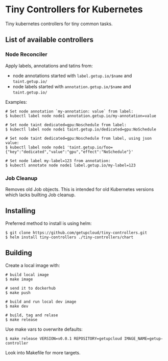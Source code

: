 # Tiny Controllers for Kubernetes

Tiny kubernetes controllers for tiny common tasks.

## List of available controllers

### Node Reconciler

Apply labels, annotations and tatins from:

- node annotations started with `label.getup.io/$name` and `taint.getup.io/`
- node labels started with `annotation.getup.io/$name` and `taint.getup.io/`

Examples:

```
# Set node annotation `my-annotation: value` from label:
$ kubectl label node node1 annotation.getup.io/my-annotation=value

# Set node taint dedicated=gpu:Noschedule from label:
$ kubectl label node node1 taint.getup.io/dedicated=gpu:NoSchedule

# Set node taint dedicated=gpu:Noschedule from label, using json value:
$ kubectl label node node1 'taint.getup.io/foo={"key":"dedicated","value":"gpu","effect":"NoSchedule"}'

# Set node label my-label=123 from annotation:
$ kubectl annotate node node1 label.getup.io/my-label=123
```

### Job Cleanup

Removes old Job objects. This is intended for old Kubernetes versions which lacks builting Job cleanup.


## Installing

Preferred method to install is using helm:

```
$ git clone https://github.com/getupcloud/tiny-controllers.git
$ helm install tiny-controllers ./tiny-controllers/chart
```

## Building

Create a local image with:

```
# build local image
$ make image

# send it to dockerhub
$ make push

# build and run local dev image
$ make dev

# build, tag and relase
$ make release
```

Use make vars to overwrite defaults:

```
$ make release VERSION=v0.0.1 REPOSITORY=getupcloud IMAGE_NAME=getup-controller
```

Look into Makefile for more targets.
